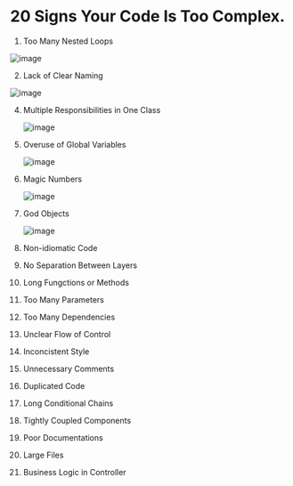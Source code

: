 # 20 Signs Your Code Is Too Complex.

1. Too Many Nested Loops

![image](https://github.com/user-attachments/assets/da72e6f2-5046-4d4a-8d62-678007e11fb3)


2. Lack of Clear Naming

  ![image](https://github.com/user-attachments/assets/70e75431-43c2-4254-b213-88270cc94204)


4. Multiple Responsibilities in One Class

   ![image](https://github.com/user-attachments/assets/f41e0449-7243-4d12-ab7a-c15b13335ba1)


6. Overuse of Global Variables

   ![image](https://github.com/user-attachments/assets/eef4f9a4-7bf6-45d6-831c-b7738620c2d7)


8. Magic Numbers

   ![image](https://github.com/user-attachments/assets/b2aa3920-e5f5-4757-8211-10b283ae1c2c)


10. God Objects

    ![image](https://github.com/user-attachments/assets/7ebe6632-1f82-4844-8aaa-b49eea62757d)


12. Non-idiomatic Code 

13. No Separation Between Layers 

14. Long Fungctions or Methods

15. Too Many Parameters 

16. Too Many Dependencies

17. Unclear Flow of Control 

18. Inconcistent Style

19. Unnecessary Comments

20. Duplicated  Code 

21. Long Conditional Chains 

22. Tightly Coupled Components

23. Poor Documentations 

24. Large Files

25. Business Logic in Controller 

